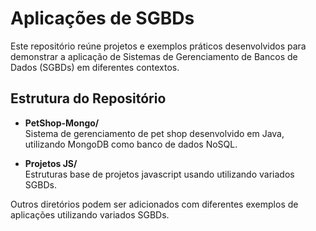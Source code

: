 # Aplicações de SGBDs

Este repositório reúne projetos e exemplos práticos desenvolvidos para demonstrar a aplicação de Sistemas de Gerenciamento de Bancos de Dados (SGBDs) em diferentes contextos.

## Estrutura do Repositório

- **PetShop-Mongo/**  
  Sistema de gerenciamento de pet shop desenvolvido em Java, utilizando MongoDB como banco de dados NoSQL.

- **Projetos JS/**  
  Estruturas base de projetos javascript usando utilizando variados SGBDs.

Outros diretórios podem ser adicionados com diferentes exemplos de aplicações utilizando variados SGBDs.
